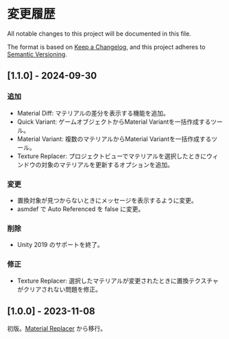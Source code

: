 # 変更履歴
All notable changes to this project will be documented in this file.

The format is based on [Keep a Changelog](https://keepachangelog.com/en/1.0.0/),
and this project adheres to [Semantic Versioning](https://semver.org/spec/v2.0.0.html).

## [1.1.0] - 2024-09-30

### 追加

- Material Diff: マテリアルの差分を表示する機能を追加。
- Quick Variant: ゲームオブジェクトからMaterial Variantを一括作成するツール。
- Material Variant: 複数のマテリアルからMaterial Variantを一括作成するツール。
- Texture Replacer: プロジェクトビューでマテリアルを選択したときにウィンドウの対象のマテリアルを更新するオプションを追加。

### 変更

- 置換対象が見つからないときにメッセージを表示するように変更。
- asmdef で Auto Referenced を false に変更。

### 削除

- Unity 2019 のサポートを終了。

### 修正

- Texture Replacer: 選択したマテリアルが変更されたときに置換テクスチャがクリアされない問題を修正。

## [1.0.0] - 2023-11-08

初版。[Material Replacer](https://github.com/kurotu/MaterialReplacer) から移行。
